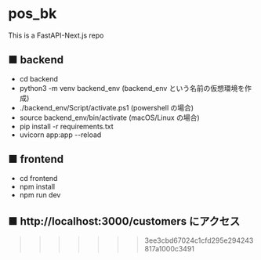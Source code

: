 # pos_bk

This is a FastAPI-Next.js repo

## ■ backend
- cd backend
- python3 -m venv backend_env (backend_env という名前の仮想環境を作成)
- ./backend_env/Script/activate.ps1 (powershell の場合)
- source backend_env/bin/activate (macOS/Linux の場合)
- pip install -r requirements.txt
- uvicorn app:app --reload

## ■ frontend
- cd frontend
- npm install
- npm run dev

## ■ http://localhost:3000/customers にアクセス
>>>>>>> 3ee3cbd67024c1cfd295e294243817a1000c3491
